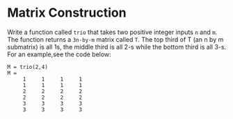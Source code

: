 # Matrix Construction
Write a function called `trio` that takes two positive integer inputs `n` and `m`. The function returns a `3n-by-m` matrix called `T`. The top third of T (an n by m submatrix) is all 1s, the middle third is all 2-s while the bottom third is all 3-s. For an example,see the code below:

```
M = trio(2,4)
M =
     1     1     1     1
     1     1     1     1
     2     2     2     2
     2     2     2     2
     3     3     3     3
     3     3     3     3
```